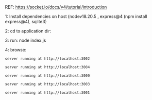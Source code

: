 REF: https://socket.io/docs/v4/tutorial/introduction

1: Install dependencies on host (nodev18.20.5 , express@4 (npm install express@4), sqlite3)

2: cd to application dir:

3: run: node index.js

4: browse:

    server running at http://localhost:3002
    
    server running at http://localhost:3004
    
    server running at http://localhost:3000
    
    server running at http://localhost:3003
    
    server running at http://localhost:3001
